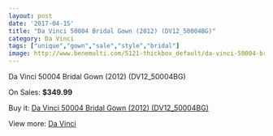 ```yaml
---
layout: post
date: '2017-04-15'
title: "Da Vinci 50004 Bridal Gown (2012) (DV12_50004BG)"
category: Da Vinci
tags: ["unique","gown","sale","style","bridal"]
image: http://www.benemulti.com/5121-thickbox_default/da-vinci-50004-bridal-gown-2012-dv1250004bg.jpg
---
```

Da Vinci 50004 Bridal Gown (2012) (DV12_50004BG)

On Sales: **$349.99**
<a href="https://www.benemulti.com/en/da-vinci/1900-da-vinci-50004-bridal-gown-2012-dv1250004bg.html"><amp-img layout="responsive" width="600" height="600" src="//www.benemulti.com/5121-thickbox_default/da-vinci-50004-bridal-gown-2012-dv1250004bg.jpg" alt="Da Vinci 50004 Bridal Gown (2012) (DV12_50004BG) 0" /></a>
<a href="https://www.benemulti.com/en/da-vinci/1900-da-vinci-50004-bridal-gown-2012-dv1250004bg.html"><amp-img layout="responsive" width="600" height="600" src="//www.benemulti.com/5123-thickbox_default/da-vinci-50004-bridal-gown-2012-dv1250004bg.jpg" alt="Da Vinci 50004 Bridal Gown (2012) (DV12_50004BG) 1" /></a>
<a href="https://www.benemulti.com/en/da-vinci/1900-da-vinci-50004-bridal-gown-2012-dv1250004bg.html"><amp-img layout="responsive" width="600" height="600" src="//www.benemulti.com/5122-thickbox_default/da-vinci-50004-bridal-gown-2012-dv1250004bg.jpg" alt="Da Vinci 50004 Bridal Gown (2012) (DV12_50004BG) 2" /></a>

Buy it: [Da Vinci 50004 Bridal Gown (2012) (DV12_50004BG)](https://www.benemulti.com/en/da-vinci/1900-da-vinci-50004-bridal-gown-2012-dv1250004bg.html "Da Vinci 50004 Bridal Gown (2012) (DV12_50004BG)")

View more: [Da Vinci](https://www.benemulti.com/en/21-da-vinci "Da Vinci")